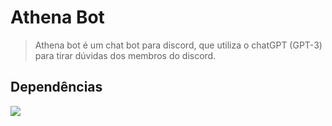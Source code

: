 # Athena Bot

> Athena bot é um chat bot para discord, que utiliza o chatGPT (GPT-3) para tirar dúvidas dos membros do discord.

## Dependências

![](https://img.shields.io/badge/discordJS-%5E14.7.1-brightgreen)<br>

<!-- ![](https://img.shields.io/badge/discordJS-%5E14.7.1-brightgreen)<br>
![](https://img.shields.io/badge/dependencia-0.0.0-brightgreen)<br> -->
